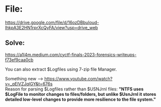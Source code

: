 # File:
https://drive.google.com/file/d/16ozDBbuIoud-lhkpA3E2HN1rprXcQyFA/view?usp=drive_web   

## Solve:  
https://a1l4m.medium.com/cyctf-finals-2023-forensics-writeups-f73ef9caa0cb  

You can also extract $Logfiles using 7-zip file Manager.  

Something new --> https://www.youtube.com/watch?v=_qElVZJqlGY&t=676s  
Reason for parsing $Logfiles rather than $USNJrnl files: **"NTFS uses $LogFile to monitor changes to files/folders, but unlike $UsnJrnl it stores detailed low-level changes to provide more resilience to the file system."**  

